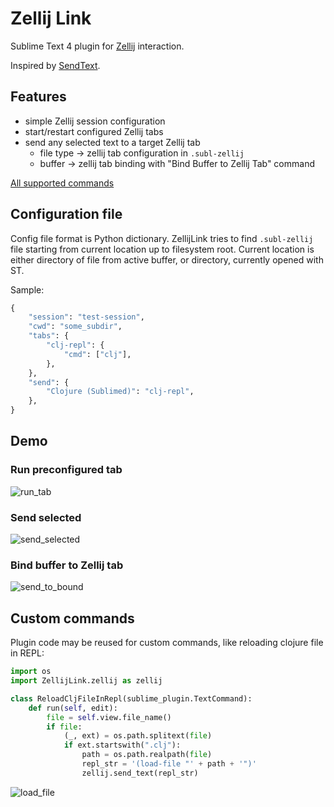 # Zellij Link
Sublime Text 4 plugin for [Zellij](https://zellij.dev]) interaction.

Inspired by [SendText](https://github.com/wch/SendText).

## Features
- simple Zellij session configuration
- start/restart configured Zellij tabs
- send any selected text to a target Zellij tab
  - file type -> zellij tab configuration in `.subl-zellij`
  - buffer -> zellij tab binding with "Bind Buffer to Zellij Tab" command
 
[All supported commands](./Default.sublime-commands)

## Configuration file
Config file format is Python dictionary.
ZellijLink tries to find `.subl-zellij` file starting from current location up to filesystem root.
Current location is either directory of file from active buffer, or directory, currently opened with ST.

Sample:
```Python
{
    "session": "test-session",
    "cwd": "some_subdir",
    "tabs": {
        "clj-repl": {
            "cmd": ["clj"],
        },
    },
    "send": {
        "Clojure (Sublimed)": "clj-repl",
    },
}

```
## Demo
### Run preconfigured tab
![run_tab](https://github.com/andriidemus/ZellijLink/assets/2218567/d1f1d061-66fb-4a09-bcf3-2df5a5554223)


### Send selected
![send_selected](https://github.com/andriidemus/ZellijLink/assets/2218567/6d528326-5b31-420a-a08f-aa857ee71af8)

### Bind buffer to Zellij tab
![send_to_bound](https://github.com/andriidemus/ZellijLink/assets/2218567/9b7abca2-29cf-4d95-a1f7-c36ef896c805)

## Custom commands
Plugin code may be reused for custom commands, like reloading clojure file in REPL:
```Python
import os
import ZellijLink.zellij as zellij

class ReloadCljFileInRepl(sublime_plugin.TextCommand):
    def run(self, edit):
        file = self.view.file_name()
        if file:
            (_, ext) = os.path.splitext(file)
            if ext.startswith(".clj"):
                path = os.path.realpath(file)
                repl_str = '(load-file "' + path + '")'
                zellij.send_text(repl_str)
```
![load_file](https://github.com/andriidemus/ZellijLink/assets/2218567/858c1442-849b-45ca-ac78-ced32ad2e9ed)

